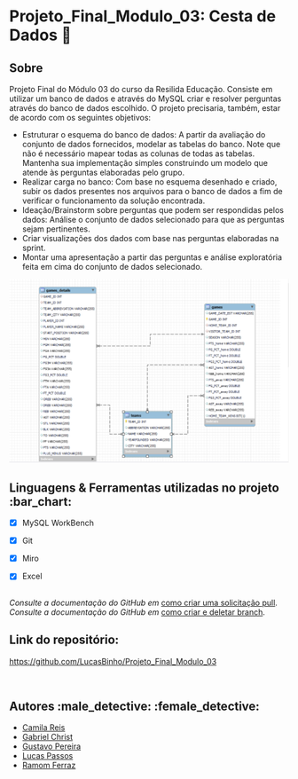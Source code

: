 # Projeto_Final_Modulo_03: Cesta de Dados :basketball:

<h2 id="sobre">Sobre </h2>
<p>Projeto Final do Módulo 03 do curso da Resilida Educação. Consiste em utilizar um banco de dados e através do MySQL criar e resolver perguntas através do banco de dados escolhido.
O projeto precisaria, também, estar de acordo com os seguintes objetivos:</p>

- Estruturar o esquema do banco de dados:
 A partir da avaliação do conjunto de dados fornecidos, modelar as tabelas
do banco. Note que não é necessário mapear todas as colunas de todas
as tabelas. Mantenha sua implementação simples construindo um
modelo que atende às perguntas elaboradas pelo grupo.
- Realizar carga no banco:
 Com base no esquema desenhado e criado, subir os dados presentes nos
arquivos para o banco de dados a fim de verificar o funcionamento da
solução encontrada.
- Ideação/Brainstorm sobre perguntas que podem ser respondidas pelos dados:
 Análise o conjunto de dados selecionado para que as perguntas sejam
pertinentes.
- Criar visualizações dos dados com base nas perguntas elaboradas na sprint.
- Montar uma apresentação a partir das perguntas e análise exploratória feita em
cima do conjunto de dados selecionado.

<img src = "diagrama_entidades.PNG" alt="imagem do diagrama das entidades do projeto">

<br>

<h2 id="linguagens">Linguagens & Ferramentas utilizadas no projeto :bar_chart:</h2>

  - [x] MySQL WorkBench
  - [x] Git
  - [x] Miro
  - [x] Excel


##

*Consulte a documentação do GitHub em* 
[como criar uma solicitação pull](https://help.github.com/en/github/collaborating-with-issues-and-pull-requests/creating-a-pull-request).<br>
*Consulte a documentação do GitHub em* 
[como criar e deletar branch](https://docs.github.com/en/pull-requests/collaborating-with-pull-requests/proposing-changes-to-your-work-with-pull-requests/creating-and-deleting-branches-within-your-repository).

## Link do repositório:
https://github.com/LucasBinho/Projeto_Final_Modulo_03

<br>

<h2 id="autores">Autores :male_detective: :female_detective:</h2>

  - [Camila Reis](https://github.com/cxavier6)
  - [Gabriel Christ](https://github.com/Gcc10bin)
  - [Gustavo Pereira](https://github.com/gnlto)
  - [Lucas Passos](https://github.com/LucasBinho)
  - [Ramom Ferraz](https://github.com/ramomfrz)
  

  
